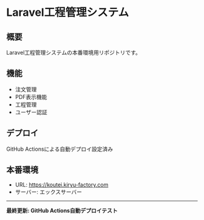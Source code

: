 # Laravel工程管理システム

## 概要
Laravel工程管理システムの本番環境用リポジトリです。

## 機能
- 注文管理
- PDF表示機能
- 工程管理
- ユーザー認証

## デプロイ
GitHub Actionsによる自動デプロイ設定済み

## 本番環境
- URL: https://koutei.kiryu-factory.com
- サーバー: エックスサーバー

---
**最終更新: GitHub Actions自動デプロイテスト**
